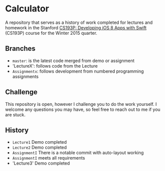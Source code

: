 # Calculator

A repository that serves as a history of work completed for lectures and homework in the Stanford [CS193P: Developing iOS 8
Apps with Swift](https://itunes.apple.com/us/course/developing-ios-8-apps-swift/id961180099)
(CS193P) course for the Winter 2015 quarter.

## Branches

*  `master`: is the latest code merged from demo or assignment
*  'LectureX': follows code from the Lecture
*  `Assignmentx`: follows development from numbered programming assignments

## Challenge 

This repository is open, however I challenge you to do the work yourself. I welcome any questions you may have, so feel free to reach out to me if you are stuck.

## History

* `Lecture1` Demo completed
* `Lecture2` Demo completed
* `AssignmentI` There is a notable commit with auto-layout working
* `AssignmentI` meets all requirements 
* 'Lecture3' Demo completed
